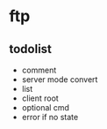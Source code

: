 # ftp

## todolist
- comment
- server mode convert
- list
- client root
- optional cmd
- error if no state
